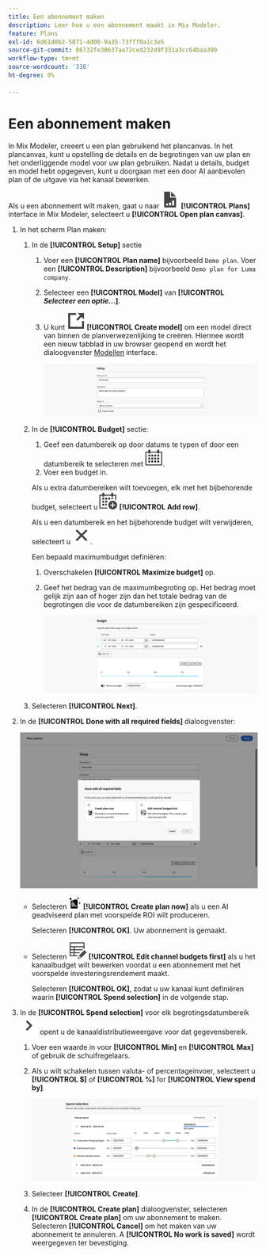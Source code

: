 ```yaml
---
title: Een abonnement maken
description: Leer hoe u een abonnement maakt in Mix Modeler.
feature: Plans
exl-id: 6d61d0b2-5871-4d00-9a35-73fff0a1c3e5
source-git-commit: 86732fe30637aa72ced232d9f331a3cc64baa39b
workflow-type: tm+mt
source-wordcount: '338'
ht-degree: 0%

---
```



# Een abonnement maken

In Mix Modeler, creeert u een plan gebruikend het plancanvas. In het plancanvas, kunt u opstelling de details en de begrotingen van uw plan en het onderliggende model voor uw plan gebruiken. Nadat u details, budget en model hebt opgegeven, kunt u doorgaan met een door AI aanbevolen plan of de uitgave via het kanaal bewerken.

Als u een abonnement wilt maken, gaat u naar ![PLan](../assets/icons/FileChart.svg) **[!UICONTROL Plans]** interface in Mix Modeler, selecteert u **[!UICONTROL Open plan canvas]**.

1. In het scherm Plan maken:

   1. In de **[!UICONTROL Setup]** sectie

      1. Voer een **[!UICONTROL Plan name]** bijvoorbeeld `Demo plan`. Voer een **[!UICONTROL Description]** bijvoorbeeld `Demo plan for Luma company`.
      1. Selecteer een **[!UICONTROL Model]** van **[!UICONTROL _Selecteer een optie.._.]**.
      1. U kunt ![LinkOut](../assets/icons/LinkOut.svg) **[!UICONTROL Create model]** om een model direct van binnen de planverwezenlijking te creëren. Hiermee wordt een nieuw tabblad in uw browser geopend en wordt het dialoogvenster [Modellen](../models/overview.md) interface.

         ![Abonnementsinstellingen](../assets/plan-setup.png)

   1. In de **[!UICONTROL Budget]** sectie:

      1. Geef een datumbereik op door datums te typen of door een datumbereik te selecteren met ![Kalender](../assets/icons/Calendar.svg).
      1. Voer een budget in.

      Als u extra datumbereiken wilt toevoegen, elk met het bijbehorende budget, selecteert u ![KalenderToevoegen](../assets/icons/CalendarAdd.svg) **[!UICONTROL Add row]**.

      Als u een datumbereik en het bijbehorende budget wilt verwijderen, selecteert u ![Sluiten](../assets/icons/Close.svg).

      Een bepaald maximumbudget definiëren:

      1. Overschakelen **[!UICONTROL Maximize budget]** op.
      1. Geef het bedrag van de maximumbegroting op. Het bedrag moet gelijk zijn aan of hoger zijn dan het totale bedrag van de begrotingen die voor de datumbereiken zijn gespecificeerd.

         ![Begroting](../assets/plan-budget.png)

   1. Selecteren **[!UICONTROL Next]**.

1. In de **[!UICONTROL Done with all required fields]** dialoogvenster:

   ![Abonnement voltooid](../assets/plan-done-required-fields.png)

   * Selecteren <img src="../assets/icons/NewPlan.svg" width="25" /> **[!UICONTROL Create plan now]** als u een AI geadviseerd plan met voorspelde ROI wilt produceren.

     Selecteren **[!UICONTROL OK]**. Uw abonnement is gemaakt.


   * Selecteren ![TableEdit](../assets/icons/TableEdit.svg) **[!UICONTROL Edit channel budgets first]** als u het kanaalbudget wilt bewerken voordat u een abonnement met het voorspelde investeringsrendement maakt.

     Selecteren **[!UICONTROL OK]**, zodat u uw kanaal kunt definiëren waarin **[!UICONTROL Spend selection]** in de volgende stap.



1. In de **[!UICONTROL Spend selection]** voor elk begrotingsdatumbereik ![Chevron](../assets/icons/ChevronRight.svg) opent u de kanaaldistributieweergave voor dat gegevensbereik.

   1. Voer een waarde in voor **[!UICONTROL Min]** en **[!UICONTROL Max]** of gebruik de schuifregelaars.

   1. Als u wilt schakelen tussen valuta- of percentageinvoer, selecteert u **[!UICONTROL $]** of **[!UICONTROL %]** for **[!UICONTROL View spend by]**.

      ![Selectie doorlopen](../assets/plan-spend-selection.png)

   1. Selecteer **[!UICONTROL Create]**.

   1. In de **[!UICONTROL Create plan]** dialoogvenster, selecteren **[!UICONTROL Create plan]** om uw abonnement te maken. Selecteren **[!UICONTROL Cancel]** om het maken van uw abonnement te annuleren. A **[!UICONTROL No work is saved]** wordt weergegeven ter bevestiging.
